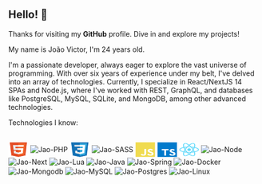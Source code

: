 ## Hello! 🤠
Thanks for visiting my **GitHub** profile. Dive in and explore my projects!



<div>
  <p>My name is João Victor, I'm 24 years old.

<p> I'm a passionate developer, always eager to explore the vast universe of programming. With over six years of experience under my belt, I've delved into an array of technologies. Currently, I specialize in React/NextJS 14 SPAs and Node.js, where I've worked with REST, GraphQL, and databases like PostgreSQL, MySQL, SQLite, and MongoDB, among other advanced technologies.

 </p>
 </div>
 
  Technologies I know:

  <div style="display: inline_block"><br>
  <img align="center" alt="Jao-HTML" height="30" width="40" src="https://raw.githubusercontent.com/devicons/devicon/master/icons/html5/html5-original.svg">
  <img align="center" left="30" alt="Jao-PHP" height="30" width="40" src="https://cdn.jsdelivr.net/gh/devicons/devicon/icons/php/php-original.svg" />
  <img align="center" alt="Jao-CSS" height="30" width="40" src="https://raw.githubusercontent.com/devicons/devicon/master/icons/css3/css3-original.svg">
  <img align="center" left="30" alt="Jao-SASS" height="30" width="40" src="https://cdn.jsdelivr.net/gh/devicons/devicon/icons/sass/sass-original.svg" />
  <img align="center" alt="Jao-Js" height="30" width="40" src="https://raw.githubusercontent.com/devicons/devicon/master/icons/javascript/javascript-plain.svg">
  <img align="center" alt="Jao-Ts" height="30" width="40" src="https://raw.githubusercontent.com/devicons/devicon/master/icons/typescript/typescript-plain.svg">
  <img align="center" alt="Jao-React" height="30" width="40" src="https://raw.githubusercontent.com/devicons/devicon/master/icons/react/react-original.svg">
  <img align="center" left="30" align="center" alt="Jao-Node" height="30" width="40" src="https://cdn.jsdelivr.net/gh/devicons/devicon/icons/nodejs/nodejs-original.svg" />
  <img align="center" left="30" alt="Jao-Next" height="30" width="40" src="https://cdn.jsdelivr.net/gh/devicons/devicon/icons/nextjs/nextjs-original.svg" />
  <img align="center" left="30" alt="Jao-Lua" height="30" width="40" src="https://cdn.jsdelivr.net/gh/devicons/devicon/icons/lua/lua-original-wordmark.svg" />
  <img align="center" left="30" alt="Jao-Java" height="30" width="40" src="https://cdn.jsdelivr.net/gh/devicons/devicon/icons/java/java-original.svg" />
  <img align="center" left="30" alt="Jao-Spring" height="30" width="40"src="https://cdn.jsdelivr.net/gh/devicons/devicon/icons/spring/spring-original.svg" />
  <img align="center" left="30" alt="Jao-Docker" height="30" width="40" src="https://cdn.jsdelivr.net/gh/devicons/devicon/icons/docker/docker-original.svg" />
  <img align="center" left="30" alt="Jao-Mongodb" height="30" width="40" src="https://cdn.jsdelivr.net/gh/devicons/devicon/icons/mongodb/mongodb-plain-wordmark.svg" />
  <img align="center" left="30" alt="Jao-MySQL" height="30" width="40" src="https://cdn.jsdelivr.net/gh/devicons/devicon/icons/mysql/mysql-original-wordmark.svg" />
  <img align="center" left="30" alt="Jao-Postgres" height="30" width="40" src="https://cdn.jsdelivr.net/gh/devicons/devicon/icons/postgresql/postgresql-original-wordmark.svg" />
  <img align="center" left="30" alt="Jao-Linux" height="30" width="40" src="https://cdn.jsdelivr.net/gh/devicons/devicon/icons/linux/linux-original.svg" />
</div>
 
